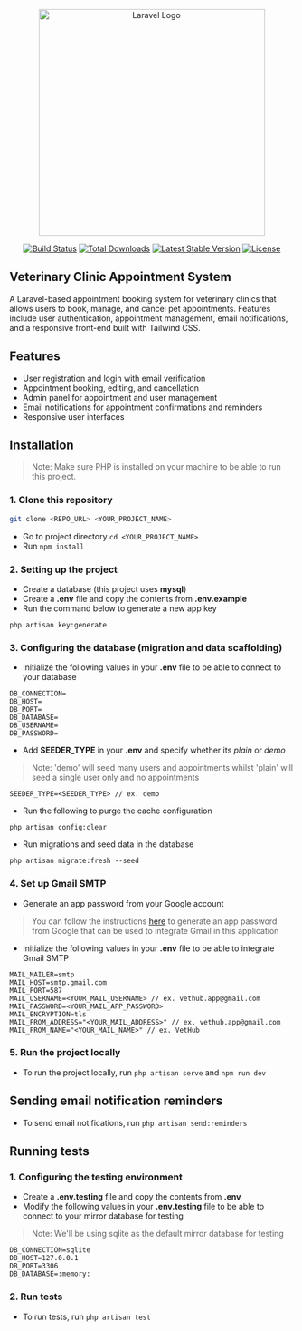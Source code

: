<p align="center"><a href="https://laravel.com" target="_blank"><img src="https://raw.githubusercontent.com/laravel/art/master/logo-lockup/5%20SVG/2%20CMYK/1%20Full%20Color/laravel-logolockup-cmyk-red.svg" width="400" alt="Laravel Logo"></a></p>

<p align="center">
<a href="https://github.com/laravel/framework/actions"><img src="https://github.com/laravel/framework/workflows/tests/badge.svg" alt="Build Status"></a>
<a href="https://packagist.org/packages/laravel/framework"><img src="https://img.shields.io/packagist/dt/laravel/framework" alt="Total Downloads"></a>
<a href="https://packagist.org/packages/laravel/framework"><img src="https://img.shields.io/packagist/v/laravel/framework" alt="Latest Stable Version"></a>
<a href="https://packagist.org/packages/laravel/framework"><img src="https://img.shields.io/packagist/l/laravel/framework" alt="License"></a>
</p>

## Veterinary Clinic Appointment System

A Laravel-based appointment booking system for veterinary clinics that allows users to book, manage, and cancel pet appointments. Features include user authentication, appointment management, email notifications, and a responsive front-end built with Tailwind CSS.

## Features

-   User registration and login with email verification
-   Appointment booking, editing, and cancellation
-   Admin panel for appointment and user management
-   Email notifications for appointment confirmations and reminders
-   Responsive user interfaces

## Installation

> Note: Make sure PHP is installed on your machine to be able to run this project.

### 1. Clone this repository

```bash
git clone <REPO_URL> <YOUR_PROJECT_NAME>
```

-   Go to project directory `cd <YOUR_PROJECT_NAME>`
-   Run `npm install`

### 2. Setting up the project

-   Create a database (this project uses **mysql**)
-   Create a **.env** file and copy the contents from **.env.example**
-   Run the command below to generate a new app key

```
php artisan key:generate
```

### 3. Configuring the database (migration and data scaffolding)

-   Initialize the following values in your **.env** file to be able to connect to your database

```
DB_CONNECTION=
DB_HOST=
DB_PORT=
DB_DATABASE=
DB_USERNAME=
DB_PASSWORD=
```

-   Add **SEEDER_TYPE** in your **.env** and specify whether its _plain_ or _demo_

> Note: 'demo' will seed many users and appointments whilst 'plain' will seed a single user only and no appointments

```
SEEDER_TYPE=<SEEDER_TYPE> // ex. demo
```

-   Run the following to purge the cache configuration

```
php artisan config:clear
```

-   Run migrations and seed data in the database

```
php artisan migrate:fresh --seed
```

### 4. Set up Gmail SMTP

-   Generate an app password from your Google account

> You can follow the instructions [here](https://knowledge.workspace.google.com/kb/how-to-create-app-passwords-000009237) to generate an app password from Google that can be used to integrate Gmail in this application

-   Initialize the following values in your **.env** file to be able to integrate Gmail SMTP

```
MAIL_MAILER=smtp
MAIL_HOST=smtp.gmail.com
MAIL_PORT=587
MAIL_USERNAME=<YOUR_MAIL_USERNAME> // ex. vethub.app@gmail.com
MAIL_PASSWORD=<YOUR_MAIL_APP_PASSWORD>
MAIL_ENCRYPTION=tls
MAIL_FROM_ADDRESS="<YOUR_MAIL_ADDRESS>" // ex. vethub.app@gmail.com
MAIL_FROM_NAME="<YOUR_MAIL_NAME>" // ex. VetHub
```

### 5. Run the project locally

-   To run the project locally, run `php artisan serve` and `npm run dev`

## Sending email notification reminders

-   To send email notifications, run `php artisan send:reminders`

## Running tests

### 1. Configuring the testing environment

-   Create a **.env.testing** file and copy the contents from **.env**
-   Modify the following values in your **.env.testing** file to be able to connect to your mirror database for testing

> Note: We'll be using sqlite as the default mirror database for testing

```
DB_CONNECTION=sqlite
DB_HOST=127.0.0.1
DB_PORT=3306
DB_DATABASE=:memory:
```

### 2. Run tests

-   To run tests, run `php artisan test`

